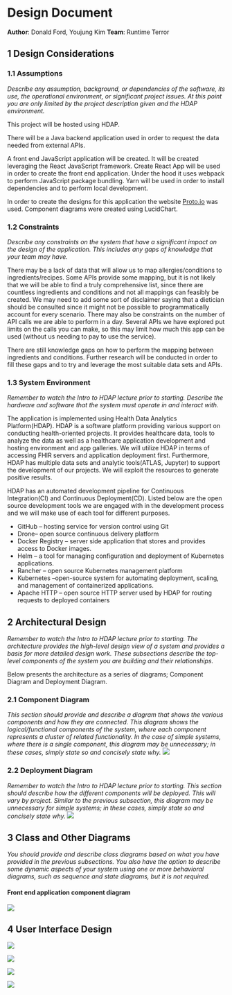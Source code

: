 # Design Document

**Author**: Donald Ford, Youjung Kim
**Team**: Runtime Terror

## 1 Design Considerations

### 1.1 Assumptions

_Describe any assumption, background, or dependencies of the software, its use, the operational environment, or significant project issues. At this point you are only limited by the project description given and the HDAP environment._

This project will be hosted using HDAP.

There will be a Java backend application used in order to request the data needed from external APIs.

A front end JavaScript application will be created. It will be created leveraging the React JavaScript framework. Create React App will be used in order to create the front end application. Under the hood it uses webpack to perform JavaScript package bundling. Yarn will be used in order to install dependencies and to perform local development.

In order to create the designs for this application the website [Proto.io](http://proto.io) was used. Component diagrams were created using LucidChart.

### 1.2 Constraints

_Describe any constraints on the system that have a significant impact on the design of the application. This includes any gaps of knowledge that your team may have._

There may be a lack of data that will allow us to map allergies/conditions to ingredients/recipes. Some APIs provide some mapping, but it is not likely that we will be able to find a truly comprehensive list, since there are countless ingredients and conditions and not all mappings can feasibly be created. We may need to add some sort of disclaimer saying that a dietician should be consulted since it might not be possible to programmatically account for every scenario. There may also be constraints on the number of API calls we are able to perform in a day. Several APIs we have explored put limits on the calls you can make, so this may limit how much this app can be used (without us needing to pay to use the service).

There are still knowledge gaps on how to perform the mapping between ingredients and conditions. Further research will be conducted in order to fill these gaps and to try and leverage the most suitable data sets and APIs.

### 1.3 System Environment

_Remember to watch the Intro to HDAP lecture prior to starting. Describe the hardware and software that the system must operate in and interact with._

The application is implemented using Health Data Analytics Platform(HDAP). HDAP is a software platform providing various support on conducting health-oriented projects. It provides healthcare data, tools to analyze the data as well as a healthcare application development and hosting environment and app galleries.
We will utilize HDAP in terms of accessing FHIR servers and application deployment first.  Furthermore, HDAP has multiple data sets and analytic tools(ATLAS, Jupyter) to support the development of our projects. We will exploit the resources to generate positive results.
 
HDAP has an automated development pipeline for Continuous Integration(CI) and Continuous Deployment(CD). Listed below are the open source development tools we are engaged with in the development process and we will make use of each tool for different purposes.

* GitHub – hosting service for version control using Git
* Drone– open source continuous delivery platform
* Docker Registry – server side application that stores and provides access to Docker images.
* Helm – a tool for managing configuration and deployment of Kubernetes applications.
* Rancher – open source Kubernetes management platform
* Kubernetes –open-source system for automating deployment, scaling, and management of containerized applications.
* Apache HTTP – open source HTTP server used by HDAP for routing requests to deployed containers


## 2 Architectural Design

_Remember to watch the Intro to HDAP lecture prior to starting. The architecture provides the high-level design view of a system and provides a basis for more detailed design work. These subsections describe the top-level components of the system you are building and their relationships._

Below presents the architecture as a series of diagrams; Component Diagram and Deployment Diagram.

### 2.1 Component Diagram

_This section should provide and describe a diagram that shows the various components and how they are connected. This diagram shows the logical/functional components of the system, where each component represents a cluster of related functionality. In the case of simple systems, where there is a single component, this diagram may be unnecessary; in these cases, simply state so and concisely state why._
![](./images/component-diagram.png)

### 2.2 Deployment Diagram

_Remember to watch the Intro to HDAP lecture prior to starting. This section should describe how the different components will be deployed. This will vary by project. Similar to the previous subsection, this diagram may be unnecessary for simple systems; in these cases, simply state so and concisely state why._
![](./images/deployment-diagram.png)

## 3 Class and Other Diagrams

_You should provide and describe class diagrams based on what you have provided in the previous subsections. You also have the option to describe some dynamic aspects of your system using one or more behavioral diagrams, such as sequence and state diagrams, but it is not required._

#### Front end application component diagram

![](./images/fe-diagram.png)

## 4 User Interface Design

![](./images/conditions.png)

![](./images/ingredients.png)

![](./images/recipe-lookup.png)

![](./images/recipe-results.png)
